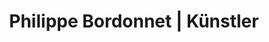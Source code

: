 ---
layout: layout.11ty.js
title: Philippe Bordonnet | Künstler
description: >-
  Philippe Bordonnet ist ein Künstler. Er lässt sich inspirieren von Farben und Bewegungen. Diese verbindet er mit seiner überwältigenden Energie und mitreissenden Emotionen!
sections:

  - type: "landing"
    content:
      id:
      background: "/bg.jpg"
      title: PHILIPPE BORDONNET
      subTitle: Philippe Bordonnet | Künstler
      button:
        - text: AUSSTELLUNG
          href: "/de-DE/index.html#expo"
        - text: KUNSTWERK
          href: "/de-DE/artwork"

  - type: "header"
    content:
      id:
      logo: "/logo.png"

  - type: "simpleText"
    content:
      id:
      text: | 
        Philippe Bordonnet ist ein Künstler. Er lässt sich inspirieren von Farben und Bewegungen. Diese verbindet er mit seiner überwältigenden Energie und mitreissenden Emotionen!  
        
        **SEINE AUSDRUCKSKRAFT SCHAFFT EINE PLASTISCHE ABSTRAKTION HIERVON.**

  - type: "textAndImage"
    content:
      id: expo
      imageWidth: 55
      banner: AUSSTELLUNG
      image: "/expo.jpg"
      text: | 
        ## Wann ? Wo ?  
        ### • Kunst Unter Uns Gallerie  
        Basler Strasse 27  
        79540 Lörrach (Deutschland)  
        [+33 612 56 73 15](tel:0033612567315)  
        [kunst@kunst-unter-uns.de](mailto:kunst@kunst-unter-uns.de)  

        ### • PcaGalleryArt || Artistic Agency-Gallery  
        [pcagalleryart.com](https://pcagalleryart.com)  
        [+34 655 94 52 46](tel:0034655945246)  
        [pcagalleryart@gmail.com](mailto:pcagalleryart@gmail.com)  

        ### • B.Arte Galeria  
        Einzelperson Ausstellung  
        Alicante (Spain)  
        September 2-30, 2022  

        ### • Jean-Luc Moreau Galerie  
        Gemeinsam Ausstellung  
        Lille (France)  
        [+33 610 16 74 16](tel:0033610167416)  
        [contact@galeriejlmoreau.fr](mailto:contact@galeriejlmoreau.fr)  
        From April 1, 2022  

  - type: "simpleText"
    content:
      id:
      text: | 
        # PHILIPPE BORDONNET  

        Philippe Bordonnet ist ein Künstler. Er lässt sich inspirieren von Farben und Bewegungen. Diese verbindet er mit seiner überwältigenden Energie und mitreissenden Emotionen.  
        
        **SEINE AUSDRUCKSKRAFT SCHAFFT EINE PLASTISCHE ABSTRAKTION HIERVON.**
        
        Seine ausgedrückten Wahrheiten scheinen seine "Gesten" zu strukturieren und bieten eine zeitgenössische Poesie, die uns einige begeisternde Reisen ermöglicht.  
        
        Dieser Mann liebt das Leben. Er weiß es zu entdecken und es zu verstehen. Zweifellos gewinnt er seine Inspirationen und seine Ideen aus der Natur, aus den Menschen und ihren Einstellungen. So steuert er ungehemmt auf sein Ziel zu und bietet uns eine "Einführung in das Thema", die für uns Beobachter eine beeindruckende und offensichtliche Reise der Gefühle und der Aufregungen sein wird...  
        
        **Geboren wurde Philipppe Bordonnet 1973 in Ingwiller (Elsass-Frankreich) / Galerist / Künstler / Inspirationen, Gerhard Richter und Franz Kline**

  - type: "footer"
    content:
      id: footer
---